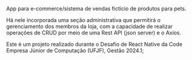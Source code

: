 App para e-commerce/sistema de vendas fictício de produtos para pets.

Há nele incorporada uma seção administrativa que permitirá o gerenciamento dos membros da loja, com a capacidade de realizar operações de CRUD por meio de uma Rest API (json server) e o Axios.

Este é um projeto realizado durante o Desafio de React Native da Code Empresa Júnior de Computação (UFJF), Gestão 2024.1;
